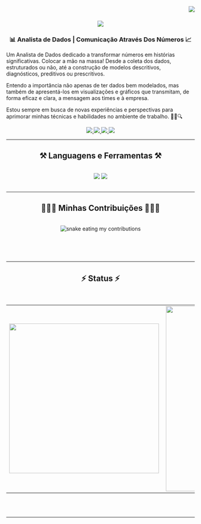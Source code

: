 <img align="right" src="https://visitor-badge.laobi.icu/badge?page_id=WBarone.WBarone" />

<h1 align="center">
    <img src="https://readme-typing-svg.herokuapp.com/?font=Righteous&size=35&center=true&vCenter=true&width=500&height=70&duration=4000&lines=Olá!+👋🏽;+Eu+sou+Willian+Barone!;" />
</h1>

<h3 align="center">📊 Analista de Dados | Comunicação Através Dos Números 📈</h3>


Um Analista de Dados dedicado a transformar números em histórias significativas. Colocar a mão na massa! Desde a coleta dos dados, estruturados ou não, até a construção de modelos descritivos, diagnósticos, preditivos ou prescritivos.

Entendo a importância não apenas de ter dados bem modelados, mas também de apresentá-los em visualizações e gráficos que transmitam, de forma eficaz e clara, a mensagem aos times e à empresa.

Estou sempre em busca de novas experiências e perspectivas para aprimorar minhas técnicas e habilidades no ambiente de trabalho. 🚀🎲🔍

</div>
 
<div align="center"> 
   <a href="https://www.linkedin.com/in/willian-barone-479879154">
    <img src="https://img.shields.io/badge/LinkedIn-0077B5?style=flat-square&logo=linkedin&logoColor=white" target="_blank" />
  </a>
   <a href="https://medium.com/@willian.barone" target="_blank">
    <img src="https://img.shields.io/badge/-Medium-black?style=flat-square&logo=Medium&logoColor=white" target="_blank" />
  </a>
  <a href="mailto:willianbarone1@gmail.com">
    <img src="https://img.shields.io/badge/-Gmail-red?style=flat-square&logo=Gmail&logoColor=white" />
  </a>
  <a href="https://WBarone.github.io" target="_blank">
     <img src="https://img.shields.io/badge/Portfolio-FF5722?style=flat-square&logo=todoist&logoColor=white" target="_blank" />
  </a>
</div>

 <hr/>
 
<h2 align="center">⚒️ Languagens e Ferramentas ⚒️</h2>
<br/>
<div align="center">
    <img src="https://skillicons.dev/icons?i=css,figma,github,html,mysql,notion" />
    <img src="https://skillicons.dev/icons?i=pycharm,python,vscode" /><br>
</div>

<br/>
<hr/>

<div align="center">
  <h2>👨🏽‍💻 Minhas Contribuições 👨🏽‍💻</h2>
  <br>
  <img alt="snake eating my contributions" src="https://raw.githubusercontent.com/WBarone/WBarone/output/github-contribution-grid-snake.svg" />
  
  <br/><br/><br/>
</div>

<hr/>

<h2 align="center">⚡ Status ⚡</h2>
<br>
<center>
<table>
    <tr>
        <td><img width="400px" align="left" src="https://github-readme-stats.vercel.app/api/top-langs/?username=WBarone&hide=html&layout=compact&theme=nightowl" /></td>
        <td><img width="495px" align="left" src="https://github-readme-stats.vercel.app/api?username=WBarone&theme=nightowl"/></td>
    </tr>   
</table>
</center> 
<br/><br/>

<hr/>
